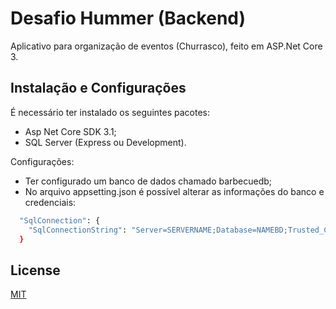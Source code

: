 # Desafio Hummer (Backend)

Aplicativo para organização de eventos (Churrasco), feito em ASP.Net Core 3.

## Instalação e Configurações

É necessário ter instalado os seguintes pacotes:

* Asp Net Core SDK 3.1;
* SQL Server (Express ou Development).

Configurações:

* Ter configurado um banco de dados chamado barbecuedb;
* No arquivo appsetting.json é possível alterar as informações do banco e credenciais:

```bash
  "SqlConnection": {
    "SqlConnectionString": "Server=SERVERNAME;Database=NAMEBD;Trusted_Connection=True"
  }
```


## License
[MIT](https://choosealicense.com/licenses/mit/)
